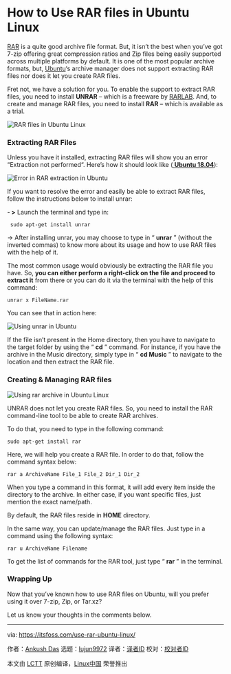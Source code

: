 How to Use RAR files in Ubuntu Linux
======
[RAR][1] is a quite good archive file format. But, it isn’t the best when you’ve got 7-zip offering great compression ratios and Zip files being easily supported across multiple platforms by default. It is one of the most popular archive formats, but, [Ubuntu][2]‘s archive manager does not support extracting RAR files nor does it let you create RAR files.

Fret not, we have a solution for you. To enable the support to extract RAR files, you need to install **UNRAR** – which is a freeware by [RARLAB][3]. And, to create and manage RAR files, you need to install **RAR** – which is available as a trial.

![RAR files in Ubuntu Linux][4]

### Extracting RAR Files

Unless you have it installed, extracting RAR files will show you an error “Extraction not performed“. Here’s how it should look like ([ **Ubuntu 18.04**][5]):

![Error in RAR extraction in Ubuntu][6]

If you want to resolve the error and easily be able to extract RAR files, follow the instructions below to install unrar:

**- >** Launch the terminal and type in:

```
 sudo apt-get install unrar

```

-> After installing unrar, you may choose to type in “ **unrar** ” (without the inverted commas) to know more about its usage and how to use RAR files with the help of it.

The most common usage would obviously be extracting the RAR file you have. So, **you can either perform a right-click on the file and proceed to extract it** from there or you can do it via the terminal with the help of this command:

```
unrar x FileName.rar

```

You can see that in action here:

![Using unrar in Ubuntu][7]

If the file isn’t present in the Home directory, then you have to navigate to the target folder by using the “ **cd** ” command. For instance, if you have the archive in the Music directory, simply type in “ **cd Music** ” to navigate to the location and then extract the RAR file.

### Creating & Managing RAR files

![Using rar archive in Ubuntu Linux][8]

UNRAR does not let you create RAR files. So, you need to install the RAR command-line tool to be able to create RAR archives.

To do that, you need to type in the following command:

```
sudo apt-get install rar

```

Here, we will help you create a RAR file. In order to do that, follow the command syntax below:

```
rar a ArchiveName File_1 File_2 Dir_1 Dir_2

```

When you type a command in this format, it will add every item inside the directory to the archive. In either case, if you want specific files, just mention the exact name/path.

By default, the RAR files reside in **HOME** directory.

In the same way, you can update/manage the RAR files. Just type in a command using the following syntax:

```
rar u ArchiveName Filename

```

To get the list of commands for the RAR tool, just type “ **rar** ” in the terminal.

### Wrapping Up

Now that you’ve known how to use RAR files on Ubuntu, will you prefer using it over 7-zip, Zip, or Tar.xz?

Let us know your thoughts in the comments below.

--------------------------------------------------------------------------------

via: https://itsfoss.com/use-rar-ubuntu-linux/

作者：[Ankush Das][a]
选题：[lujun9972](https://github.com/lujun9972)
译者：[译者ID](https://github.com/译者ID)
校对：[校对者ID](https://github.com/校对者ID)

本文由 [LCTT](https://github.com/LCTT/TranslateProject) 原创编译，[Linux中国](https://linux.cn/) 荣誉推出

[a]: https://itsfoss.com/author/ankush/
[1]: https://www.rarlab.com/rar_file.htm
[2]: https://www.ubuntu.com/
[3]: https://www.rarlab.com/
[4]: https://4bds6hergc-flywheel.netdna-ssl.com/wp-content/uploads/2018/09/rar-ubuntu-linux.png
[5]: https://itsfoss.com/things-to-do-after-installing-ubuntu-18-04/
[6]: https://4bds6hergc-flywheel.netdna-ssl.com/wp-content/uploads/2018/08/extract-rar-error.jpg
[7]: https://4bds6hergc-flywheel.netdna-ssl.com/wp-content/uploads/2018/08/unrar-rar-extraction.jpg
[8]: https://4bds6hergc-flywheel.netdna-ssl.com/wp-content/uploads/2018/09/rar-update-create.jpg
